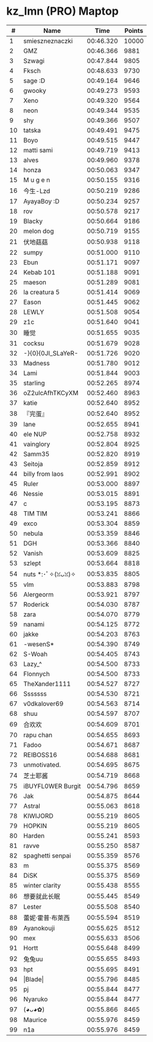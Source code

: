 # kz_lmn (PRO) Maptop

|  # | Name | Time | Points |
|-------------- | -------------- | -------------- | -------------- | 
| 1 | smieszneznaczki | 00:46.320 | 10000 | 
| 2 | GMZ | 00:46.366 | 9881 | 
| 3 | Szwagi | 00:47.844 | 9805 | 
| 4 | Fksch | 00:48.633 | 9730 | 
| 5 | sage :D | 00:49.164 | 9646 | 
| 6 | gwooky | 00:49.273 | 9593 | 
| 7 | Xeno | 00:49.320 | 9564 | 
| 8 | neon | 00:49.344 | 9535 | 
| 9 | shy | 00:49.366 | 9507 | 
| 10 | tatska | 00:49.491 | 9475 | 
| 11 | Boyo | 00:49.515 | 9447 | 
| 12 | matti sami | 00:49.719 | 9413 | 
| 13 | alves | 00:49.960 | 9378 | 
| 14 | honza | 00:50.063 | 9347 | 
| 15 | M u g e n | 00:50.155 | 9316 | 
| 16 | 今生-Lzd | 00:50.219 | 9286 | 
| 17 | AyayaBoy :D | 00:50.234 | 9257 | 
| 18 | rov | 00:50.578 | 9217 | 
| 19 | Blacky | 00:50.664 | 9186 | 
| 20 | melon dog | 00:50.719 | 9155 | 
| 21 | 伏地菇菇 | 00:50.938 | 9118 | 
| 22 | sumpy | 00:51.000 | 9110 | 
| 23 | Ebun | 00:51.171 | 9097 | 
| 24 | Kebab 101 | 00:51.188 | 9091 | 
| 25 | maeson | 00:51.289 | 9081 | 
| 26 | la creatura 5 | 00:51.414 | 9069 | 
| 27 | Eason | 00:51.445 | 9062 | 
| 28 | LEWLY | 00:51.508 | 9054 | 
| 29 | z1c | 00:51.640 | 9041 | 
| 30 | 睡觉 | 00:51.655 | 9035 | 
| 31 | cocksu | 00:51.679 | 9028 | 
| 32 | -}{0}{0JI_SLaYeR- | 00:51.726 | 9020 | 
| 33 | Madness | 00:51.780 | 9012 | 
| 34 | Lami | 00:51.844 | 9003 | 
| 35 | starling | 00:52.265 | 8974 | 
| 36 | oZ2ulcAfhTKCyXM | 00:52.460 | 8963 | 
| 37 | katie | 00:52.640 | 8952 | 
| 38 | 『完蛋』 | 00:52.640 | 8952 | 
| 39 | lane | 00:52.655 | 8941 | 
| 40 | ele NUP | 00:52.758 | 8932 | 
| 41 | vainglory | 00:52.804 | 8925 | 
| 42 | Samm35 | 00:52.820 | 8919 | 
| 43 | Seitoja | 00:52.859 | 8912 | 
| 44 | billy from laos | 00:52.991 | 8902 | 
| 45 | Ruler | 00:53.000 | 8897 | 
| 46 | Nessie | 00:53.015 | 8891 | 
| 47 | c | 00:53.195 | 8873 | 
| 48 | TIM TIM | 00:53.241 | 8866 | 
| 49 | exco | 00:53.304 | 8859 | 
| 50 | nebula | 00:53.359 | 8846 | 
| 51 | DGH | 00:53.366 | 8840 | 
| 52 | Vanish | 00:53.609 | 8825 | 
| 53 | szlept | 00:53.664 | 8818 | 
| 54 | nuts *:･ﾟ✧(ꈍᴗꈍ)✧ | 00:53.835 | 8805 | 
| 55 | vlm | 00:53.883 | 8798 | 
| 56 | Alergeorm | 00:53.921 | 8797 | 
| 57 | Roderick | 00:54.030 | 8787 | 
| 58 | zara | 00:54.070 | 8779 | 
| 59 | nanami | 00:54.125 | 8772 | 
| 60 | jakke | 00:54.203 | 8763 | 
| 61 | -wesenS* | 00:54.390 | 8749 | 
| 62 | S-Woah | 00:54.405 | 8743 | 
| 63 | Lazy_^ | 00:54.500 | 8733 | 
| 64 | Flonnych | 00:54.500 | 8733 | 
| 65 | TheXander1111 | 00:54.527 | 8727 | 
| 66 | Sssssss | 00:54.530 | 8721 | 
| 67 | v0dkalover69 | 00:54.563 | 8714 | 
| 68 | shuu | 00:54.597 | 8707 | 
| 69 | 合欢欢 | 00:54.609 | 8701 | 
| 70 | rapu chan | 00:54.655 | 8693 | 
| 71 | Fadoo | 00:54.671 | 8687 | 
| 72 | REIBOSS16 | 00:54.688 | 8681 | 
| 73 | unmotivated. | 00:54.695 | 8675 | 
| 74 | 芝士耶酱 | 00:54.719 | 8668 | 
| 75 | iBUYFL0WER Burgit | 00:54.796 | 8659 | 
| 76 | Jak | 00:54.875 | 8644 | 
| 77 | Astral | 00:55.063 | 8618 | 
| 78 | KIWIJORD | 00:55.219 | 8605 | 
| 79 | HOPKIN | 00:55.219 | 8605 | 
| 80 | Harden | 00:55.241 | 8593 | 
| 81 | ravve | 00:55.250 | 8587 | 
| 82 | spaghetti senpai | 00:55.359 | 8576 | 
| 83 | m | 00:55.375 | 8569 | 
| 84 | DiSK | 00:55.375 | 8569 | 
| 85 | winter clarity | 00:55.438 | 8555 | 
| 86 | 想要就此长眠 | 00:55.445 | 8549 | 
| 87 | Lester | 00:55.508 | 8540 | 
| 88 | 蕾妮·霍普·布萊西 | 00:55.594 | 8519 | 
| 89 | Ayanokouji | 00:55.625 | 8512 | 
| 90 | mex | 00:55.633 | 8506 | 
| 91 | Hortt | 00:55.648 | 8499 | 
| 92 | 兔兔uu | 00:55.655 | 8493 | 
| 93 | hpt | 00:55.695 | 8491 | 
| 94 | \|Blade\| | 00:55.796 | 8485 | 
| 95 | pj | 00:55.844 | 8477 | 
| 96 | Nyaruko | 00:55.844 | 8477 | 
| 97 | (◕ᴗ◕✿) | 00:55.866 | 8465 | 
| 98 | Maurice | 00:55.976 | 8459 | 
| 99 | n1a | 00:55.976 | 8459 | 

